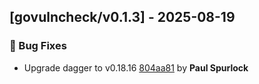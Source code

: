 ## [govulncheck/v0.1.3] - 2025-08-19

### 🐛 Bug Fixes

- Upgrade dagger to v0.18.16 [804aa81](https://github.com/act3-ai/dagger/commit/804aa81278994b40870598a9222d19b45096d256) by **Paul Spurlock**


